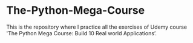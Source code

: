 # The-Python-Mega-Course

This is the repository where I practice all the exercises of Udemy course 'The Python Mega Course: Build 10 Real world Applications’.
